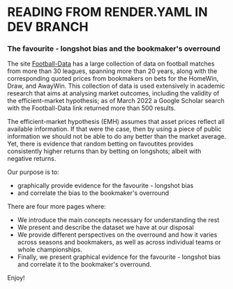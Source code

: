 # READING FROM RENDER.YAML IN DEV BRANCH
### The favourite - longshot bias and the bookmaker's overround

The site [Football-Data](https://www.football-data.co.uk/) has a large collection of data on football matches from more than 30 leagues, spanning more than 20 years, along with the corresponding quoted prices from bookmakers on bets for the HomeWin, Draw, and AwayWin. This collection of data is used extensively in academic research that aims at analysing market outcomes, including the validity of the efficient-market hypothesis; as of March 2022 a Google Scholar search with the Football-Data link returned more than 500 results.

The efficient-market hypothesis (EMH) assumes that asset prices reflect all available information. If that were the case, then by using a piece of public information we should not be able to do any better than the market average. Yet, there is evidence that random betting on favoutites provides consistently higher returns than by betting on longshots; albeit with negative returns.

Our purpose is to:
 - graphically provide evidence for the favourite - longshot bias
 - and correlate the bias to the bookmaker's overround

There are four more pages where:
 - We introduce the main concepts necessary for understanding the rest
 - We present and describe the dataset we have at our disposal 
 - We provide different perspectives on the overround and how it varies across seasons and bookmakers, as well as across individual teams or whole championships.
 - Finally, we present graphical evidence for the favourite - longshot bias and correlate it to the bookmaker's overround.

Enjoy!